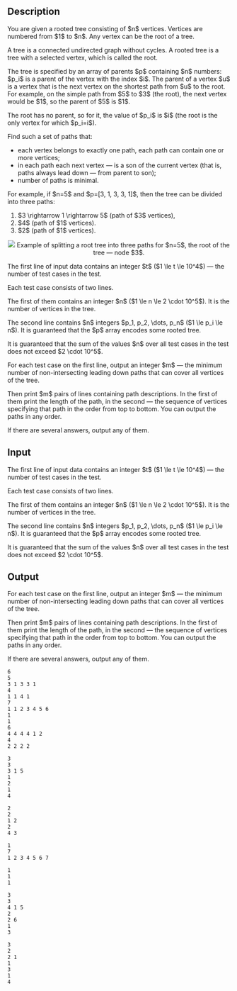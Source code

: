 ## Description

<div><p>You are given a rooted tree consisting of $n$ vertices. Vertices are numbered from $1$ to $n$. Any vertex can be the root of a tree.</p><p>A <span class="tex-font-style-it">tree</span> is a connected undirected graph without cycles. A <span class="tex-font-style-it">rooted tree</span> is a tree with a selected vertex, which is called the <span class="tex-font-style-it">root</span>.</p><p>The tree is specified by an array of parents $p$ containing $n$ numbers: $p_i$ is a parent of the vertex with the index $i$. The <span class="tex-font-style-it">parent</span> of a vertex $u$ is a vertex that is the next vertex on the shortest path from $u$ to the root. For example, on the simple path from $5$ to $3$ (the root), the next vertex would be $1$, so the parent of $5$ is $1$.</p><p>The root has no parent, so for it, the value of $p_i$ is $i$ (the root is the only vertex for which $p_i=i$).</p><p>Find such a set of paths that:</p><ul> <li> each vertex belongs to exactly one path, each path can contain one or more vertices; </li><li> in each path each next vertex&nbsp;— is a son of the current vertex (that is, paths always lead down&nbsp;— from parent to son); </li><li> number of paths is <span class="tex-font-style-bf">minimal</span>. </li></ul><p>For example, if $n=5$ and $p=[3, 1, 3, 3, 1]$, then the tree can be divided into three paths: </p><ol> <li> $3 \rightarrow 1 \rightarrow 5$ (path of $3$ vertices), </li><li> $4$ (path of $1$ vertices). </li><li> $2$ (path of $1$ vertices). </li></ol><center> <img class="tex-graphics" src="file://oOLNKtHl.png" style="max-width: 100.0%;max-height: 100.0%;">   <span class="tex-font-size-small">Example of splitting a root tree into three paths for $n=5$, the root of the tree&nbsp;— node $3$.</span> </center></div><div class="input-specification"><p>The first line of input data contains an integer $t$ ($1 \le t \le 10^4$) — the number of test cases in the test.</p><p>Each test case consists of two lines.</p><p>The first of them contains an integer $n$ ($1 \le n \le 2 \cdot 10^5$). It is the number of vertices in the tree.</p><p>The second line contains $n$ integers $p_1, p_2, \dots, p_n$ ($1 \le p_i \le n$). It is guaranteed that the $p$ array encodes some rooted tree.</p><p>It is guaranteed that the sum of the values $n$ over all test cases in the test does not exceed $2 \cdot 10^5$.</p></div><div class="output-specification"><p>For each test case on the first line, output an integer $m$ — the minimum number of non-intersecting leading down paths that can cover all vertices of the tree.</p><p>Then print $m$ pairs of lines containing path descriptions. In the first of them print the length of the path, in the second — the sequence of vertices specifying that path in the order from top to bottom. You can output the paths in any order.</p><p>If there are several answers, output any of them.</p></div>

## Input

<p>The first line of input data contains an integer $t$ ($1 \le t \le 10^4$) — the number of test cases in the test.</p><p>Each test case consists of two lines.</p><p>The first of them contains an integer $n$ ($1 \le n \le 2 \cdot 10^5$). It is the number of vertices in the tree.</p><p>The second line contains $n$ integers $p_1, p_2, \dots, p_n$ ($1 \le p_i \le n$). It is guaranteed that the $p$ array encodes some rooted tree.</p><p>It is guaranteed that the sum of the values $n$ over all test cases in the test does not exceed $2 \cdot 10^5$.</p>

## Output

<p>For each test case on the first line, output an integer $m$ — the minimum number of non-intersecting leading down paths that can cover all vertices of the tree.</p><p>Then print $m$ pairs of lines containing path descriptions. In the first of them print the length of the path, in the second — the sequence of vertices specifying that path in the order from top to bottom. You can output the paths in any order.</p><p>If there are several answers, output any of them.</p>





```input1
6
5
3 1 3 3 1
4
1 1 4 1
7
1 1 2 3 4 5 6
1
1
6
4 4 4 4 1 2
4
2 2 2 2
```




```output1
3
3
3 1 5
1
2
1
4

2
2
1 2
2
4 3

1
7
1 2 3 4 5 6 7

1
1
1

3
3
4 1 5
2
2 6
1
3

3
2
2 1
1
3
1
4
```


